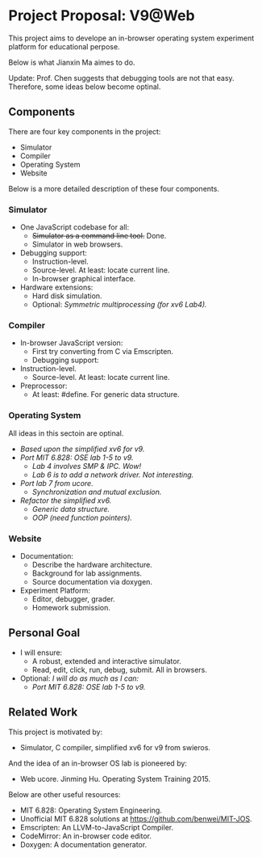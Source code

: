# Project Proposal: V9@Web

This project aims to develope an in-browser operating system experiment platform for educational perpose.

Below is what Jianxin Ma aimes to do.

Update: Prof. Chen suggests that debugging tools are not that easy. Therefore, some ideas below become optinal.

## Components

There are four key components in the project:
  - Simulator
  - Compiler
  - Operating System
  - Website

Below is a more detailed description of these four components.

### Simulator

- One JavaScript codebase for all:
  - ~~Simulator as a command line tool.~~ Done.
  - Simulator in web browsers.
- Debugging support:
  - Instruction-level.
  - Source-level. At least: locate current line.
  - In-browser graphical interface.
- Hardware extensions:
  - Hard disk simulation.
  - Optional: *Symmetric multiprocessing (for xv6 Lab4).*

### Compiler

- In-browser JavaScript version:
  - First try converting from C via Emscripten.
  - Debugging support:
- Instruction-level.
  - Source-level. At least: locate current line.
- Preprocessor:
  - At least: #define. For generic data structure.

### Operating System

All ideas in this sectoin are optinal.
- *Based upon the simplified xv6 for v9.*
- *Port MIT 6.828: OSE lab 1-5 to v9.*
  - *Lab 4 involves SMP & IPC. Wow!*
  - *Lab 6 is to add a network driver. Not interesting.*
- *Port lab 7 from ucore.*
  - *Synchronization and mutual exclusion.*
- *Refactor the simplified xv6.*
  - *Generic data structure.*
  - *OOP (need function pointers).*

### Website

- Documentation:
  - Describe the hardware architecture.
  - Background for lab assignments.
  - Source documentation via doxygen.
- Experiment Platform:
  - Editor, debugger, grader.
  - Homework submission.
  
## Personal Goal

- I will ensure:
  - A robust, extended and interactive simulator.
  - Read, edit, click, run, debug, submit. All in browsers.
- Optional: *I will do as much as I can:*
  - *Port MIT 6.828: OSE lab 1-5 to v9.*

## Related Work

This project is motivated by:
- Simulator, C compiler, simplified xv6 for v9 from swieros.

And the idea of an in-browser OS lab is pioneered by:
- Web ucore. Jinming Hu. Operating System Training 2015.

Below are other useful resources:
- MIT 6.828: Operating System Engineering.
- Unofficial MIT 6.828 solutions at https://github.com/benwei/MIT-JOS.
- Emscripten: An LLVM-to-JavaScript Compiler.
- CodeMirror: An in-browser code editor. 
- Doxygen: A documentation generator.
